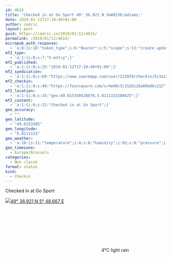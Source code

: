 ```yaml
---
id: 4615
title: 'Checked in at Go Sport 49° 36.921 N 5&#8230;&diams;'
date: 2019-01-12T17:19:49+01:00
author: cedric
layout: post
guid: https://cedric.io/2019/01/12/4615/
permalink: /2019/01/12/4615/
micropub_auth_response:
  - 'a:8:{s:10:"token_type";s:6:"Bearer";s:5:"scope";s:13:"create update";s:2:"me";s:18:"https://cedric.io/";s:9:"issued_by";s:45:"https://cedric.io/wp-json/indieauth/1.0/token";s:9:"client_id";s:27:"https://ownyourswarm.p3k.io";s:9:"issued_at";i:1542614471;s:4:"user";i:1;s:13:"last_accessed";i:1547310007;}'
mf2_type:
  - 'a:1:{i:0;s:7:"h-entry";}'
mf2_published:
  - 'a:1:{i:0;s:25:"2019-01-12T17:19:49+01:00";}'
mf2_syndication:
  - 'a:1:{i:0;s:69:"https://www.swarmapp.com/user/223939/checkin/5c3a13a51b0ea5002cb8f93b";}'
mf2_checkin:
  - 'a:1:{i:0;s:49:"https://foursquare.com/v/4e68c3c152b128a09edbc212";}'
mf2_location:
  - 'a:1:{i:0;s:35:"geo:49.615350528878,5.8111153288425";}'
mf2_content:
  - 'a:1:{i:0;s:22:"Checked in at Go Sport";}'
geo_accuracy:
  - ""
geo_latitude:
  - "49.6153505"
geo_longitude:
  - "5.8111153"
geo_weather:
  - 'a:10:{s:11:"temperature";i:4;s:8:"humidity";i:93;s:8:"pressure";i:1018;s:10:"cloudiness";i:75;s:4:"wind";a:2:{s:5:"speed";d:6.7;s:6:"degree";i:240;}s:7:"summary";s:10:"light rain";s:4:"icon";s:11:"wi-sprinkle";s:10:"visibility";i:3000;s:7:"sunrise";s:25:"2019-01-12T08:29:49+01:00";s:6:"sunset";s:25:"2019-01-12T17:00:05+01:00";}'
geo_timezone:
  - Europe/Brussels
categories:
  - Non classé
format: status
kind:
  - Checkin
---
```

Checked in at Go Sport

<p class="sloc-display">
  <img class="icon-location" aria-label="Location: " aria-hidden="true" src="https://cedric.io/wp-content/plugins/simple-location/location.svg" /><span class="p-location"><data class="p-latitude" value="49.615350"></data><data class="p-longitude" value="5.811115"></data><a href="https://www.openstreetmap.org/?mlat=49.6153505&mlon=5.8111153#map=13/49.6153505/5.8111153">49° 36.921 N 5° 48.667 E</a></span><br /><span aria-label="light rain" title="light rain" ><svg class="svg-icon svg-wi-sprinkle" aria-hidden="true"><use xlink:href="https://cedric.io/wp-content/plugins/simple-location/weather-icons.svg#wi-sprinkle"></use></svg></span><span class="p-temperature">4&deg;C</span>&nbsp;light rain
</p>